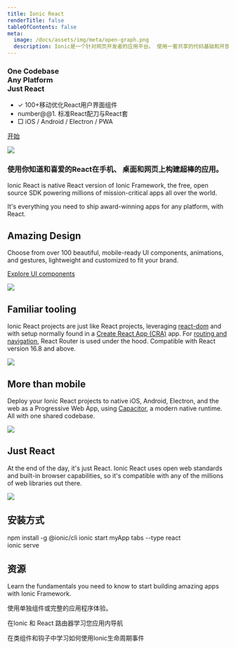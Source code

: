 ```yaml
---
title: Ionic React
renderTitle: false
tableOfContents: false
meta:
  image: /docs/assets/img/meta/open-graph.png
  description: Ionic是一个针对网页开发者的应用平台。 使用一套共享的代码基础和开放的网络标准来构建非常棒的移动端、网页端和电脑端应用
---
```


<div class='flex main-flex'>
  <div class="pull-left">
  <h3>One Codebase <br/> Any Platform <br/> <strong>Just React</strong></h3>

 - ✓ 100+移动优化React用户界面组件
 - number@@1. 标准React配刀与React套
 - □ iOS / Android / Electron / PWA

  [开始](#install)

  </div>

  <div class="pull-right">
  <img src="/docs/assets/img/frameworks/react-logo.png" />
  </div>
</div>

### 使用你知道和喜爱的React在手机、 桌面和网页上构建超棒的应用。


Ionic React is native React version of Ionic Framework, the free, open source SDK powering millions of mission-critical apps all over the world.

It's everything you need to ship award-winning apps for any platform, with React.

<div class="flex">

<div class="pull-left">

## Amazing Design

Choose from over 100 beautiful, mobile-ready UI components, animations, and gestures, lightweight and customized to fit your brand.

[Explore UI components](/docs/components)

</div>

<div class="pull-right">
  <img src="/docs/assets/icons/feature-guide-components-icon.png" />
</div>

</div>

<div class="flex reverse">

<div class="pull-left">

## Familiar tooling

Ionic React projects are just like React projects, leveraging [react-dom](https://reactjs.org/docs/react-dom.html) and with setup normally found in a [Create React App (CRA)](https://github.com/facebook/create-react-app) app. For [routing and navigation](/docs/react/navigation), React Router is used under the hood.
Compatible with React version 16.8 and above.

</div>

<div class="pull-right">
  <img src="/docs/assets/img/frameworks/react-cli.png" class="cli" />
</div>

</div>

<div class="flex">

<div class="pull-left">

## More than mobile

Deploy your Ionic React projects to native iOS, Android, Electron, and the web as a Progressive Web App, using [Capacitor](https://capacitor.ionicframework.com), a modern native runtime. All with one shared codebase.

</div>

<div class="pull-right">
  <img src="/docs/assets/img/native-platforms/group-shot.png" />
</div>

</div>

<div class="flex reverse">

  <div class="pull-left">

## Just React

At the end of the day, it's just React. Ionic React uses open web standards and built-in browser capabilities, so it's compatible with any of the millions of web libraries out there.

  </div>

  <div class="pull-right">
    <img src="/docs/assets/img/frameworks/react.svg" />
  </div>

</div>

## 安装方式

<command-line> <command-prompt>npm install -g @ionic/cli</command-prompt> <command-prompt>ionic start myApp tabs --type react</command-prompt>
    <br/>
    <command-prompt>ionic serve <command-cursor blink></command-cursor></command-prompt> </command-line>


## 资源

<docs-cards> <docs-card header="Getting Started" href="/docs/react/your-first-app" icon="/docs/assets/icons/feature-component-actionsheet-icon.png"> <p>Learn the fundamentals you need to know to start building amazing apps with Ionic Framework.</p>
  </docs-card>

  <docs-card header="Add Ionic to Existing React App" href="https://dev.to/ionic/adding-ionic-react-to-an-existing-react-project-4kib" icon="/docs/assets/icons/logo-react-icon.png"> <p>使用单独组件或完整的应用程序体验。</p>
  </docs-card>

  <docs-card header="Navigation" href="/docs/react/navigation" icon="/docs/assets/icons/feature-component-navigation-icon.png"> <p>在Ionic 和 React 路由器学习您应用内导航</p>
  </docs-card>

  <docs-card header="Lifecycle" href="/docs/react/lifecycle" icon="/docs/assets/icons/feature-guide-components-icon.png"> <p>在类组件和钩子中学习如何使用Ionic生命周期事件</p>
  </docs-card>


</docs-cards>

